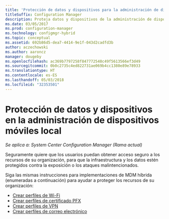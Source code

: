 ```yaml
---
title: 'Protección de datos y dispositivos para la administración de dispositivos móviles local '
titleSuffix: Configuration Manager
description: Proteja datos y dispositivos de la administración de dispositivos móviles local Configuration Manager.
ms.date: 03/05/2017
ms.prod: configuration-manager
ms.technology: configmgr-hybrid
ms.topic: conceptual
ms.assetid: 692b86d5-dea7-4414-9e1f-043d2cadfd3b
author: aczechowski
ms.author: aaroncz
manager: dougeby
ms.openlocfilehash: ac369b7797258f847772548c49f5613566ef3d49
ms.sourcegitcommit: 0b0c2735c4ed822731ae069b4cc1380e89e78933
ms.translationtype: HT
ms.contentlocale: es-ES
ms.lasthandoff: 05/03/2018
ms.locfileid: "32353501"
---
```

# <a name="protect-data-and-devices-in-on-premises-mobile-device-management"></a>Protección de datos y dispositivos en la administración de dispositivos móviles local

*Se aplica a: System Center Configuration Manager (Rama actual)*

Seguramente quiere que los usuarios puedan obtener acceso seguro a los recursos de su organización, para que la infraestructura y los datos estén protegidos contra la exposición o los ataques malintencionados.

Siga las mismas instrucciones para implementaciones de MDM híbrida (enumeradas a continuación) para ayudar a proteger los recursos de su organización:

- [Crear perfiles de Wi-Fi](create-wifi-profiles.md)
- [Crear perfiles de certificado PFX](create-pfx-certificate-profiles.md)
- [Crear perfiles de VPN](create-vpn-profiles.md)
- [Crear perfiles de correo electrónico](create-exchange-activesync-profiles.md)

